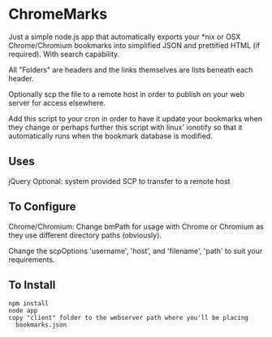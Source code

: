 ChromeMarks
===

Just a simple node.js app that automatically exports your *nix or OSX
Chrome/Chromium bookmarks into simplified JSON and prettified HTML
(if required). With search capability.

All "Folders" are headers and the links themselves are lists beneath
each header.

Optionally scp the file to a remote host in order to publish on your web
server for access elsewhere.

Add this script to your cron in order to have it update your bookmarks
when they change or perhaps further this script with linux' ionotify
so that it automatically runs when the bookmark database is modified.

Uses
---
jQuery
Optional: system provided SCP to transfer to a remote host

To Configure
---
Chrome/Chromium:
Change bmPath for usage with Chrome or Chromium as they use different directory
paths (obviously).

Change the scpOptions 'username', 'host', and 'filename', 'path' to suit your
requirements.

To Install
---
    npm install
    node app
    copy "client" folder to the webserver path where you'll be placing
      bookmarks.json
